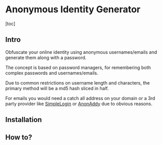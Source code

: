 # Anonymous Identity Generator

[toc]

## Intro

Obfuscate your online identity using anonymous usernames/emails and generate them along with a password.

The concept is based on password managers, for remembering both complex passwords and usernames/emails.

Due to common restrictions on username length and characters, the primary method will be a md5 hash sliced in half.

For emails you would need a catch all address on your domain or a 3rd party provider like [SimpleLogin](https://simplelogin.io) or [AnonAddy](https://anonaddy.com) due to obvious reasons.

## Installation

## How to?



